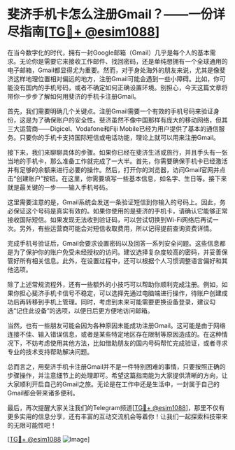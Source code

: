 # 斐济手机卡怎么注册Gmail？——一份详尽指南[[TG💪+ @esim1088](https://t.me/s/esim1088)]

在当今数字化的时代，拥有一封Google邮箱（Gmail）几乎是每个人的基本需求。无论你是需要它来接收工作邮件、找回密码，还是单纯想拥有一个全球通用的电子邮箱，Gmail都显得尤为重要。然而，对于身处海外的朋友来说，尤其是像斐济这样地理位置相对偏远的地方，注册Gmail可能会遇到一些小障碍。比如，你可能没有国内的手机号码，或者不确定如何正确设置环境。别担心，今天这篇文章将带你一步步了解如何用斐济的手机卡注册Gmail。

首先，我们需要明确几个关键点。注册Gmail需要一个有效的手机号码来验证身份，这是为了确保账户的安全性。斐济虽然不像中国那样有庞大的移动网络，但其三大运营商——Digicel、Vodafone和Fiji Mobile已经为用户提供了基本的通信服务。只要你的手机卡支持国际短信或电话功能，理论上就可以用来注册Gmail。

接下来，我们来聊聊具体的步骤。如果你已经在斐济生活或旅行，并且手头有一张当地的手机卡，那么准备工作就完成了一大半。首先，你需要确保手机卡已经激活并有足够的余额来进行必要的操作。然后，打开你的浏览器，访问Gmail官网并点击“创建账户”按钮。在这里，你需要填写一些基本信息，如名字、生日等。接下来就是最关键的一步——输入手机号码。

这里需要注意的是，Gmail系统会发送一条验证短信到你输入的号码上。因此，务必保证这个号码是真实有效的。如果你使用的是斐济的手机卡，请确认它能够正常接收国际短信。如果发现无法收到验证码，可以尝试切换到Wi-Fi网络后再试一次。另外，有些运营商可能会对短信收取费用，所以记得提前查询资费详情。

完成手机号验证后，Gmail会要求设置密码以及回答一系列安全问题。这些信息都是为了保护你的账户免受未经授权的访问。建议选择复杂度较高的密码，并妥善保管好所有相关信息。此外，在设置过程中，还可以根据个人习惯调整语言偏好和其他选项。

除了上述常规流程外，还有一些额外的小技巧可以帮助你顺利完成注册。例如，如果你担心斐济手机卡信号不稳定，可以选择先通过电脑端进行操作，待账户创建成功后再转移到手机上管理。同时，考虑到未来可能需要更换设备登录，建议勾选“记住此设备”的选项，以便日后更方便地访问邮箱。

当然，也有一些朋友可能会因为各种原因未能成功注册Gmail。这可能是由于网络连接不佳、输入错误信息，或者是某些特定地区存在限制等原因造成的。在这种情况下，不妨考虑使用其他方法，比如借助朋友的国内号码帮忙完成验证，或者寻求专业的技术支持帮助解决问题。

总而言之，用斐济手机卡注册Gmail并不是一件特别困难的事情，只要按照正确的步骤操作，并注意细节上的处理即可。希望这篇指南能为大家提供清晰的方向，让大家顺利开启自己的Gmail之旅。无论是在工作中还是生活中，一封属于自己的Gmail都会带来诸多便利。

最后，再次提醒大家关注我们的Telegram频道[[TG💪+ @esim1088](https://t.me/s/esim1088)]，那里不仅有更多实用的信息分享，还有丰富的互动交流机会等着你！让我们一起探索科技带来的无限可能性吧！

[[TG💪+ @esim1088](https://t.me/s/esim1088) ![Image](https://i.postimg.cc/4NQfJmqS/Snipaste-2025-05-13-00-14-12.png)]